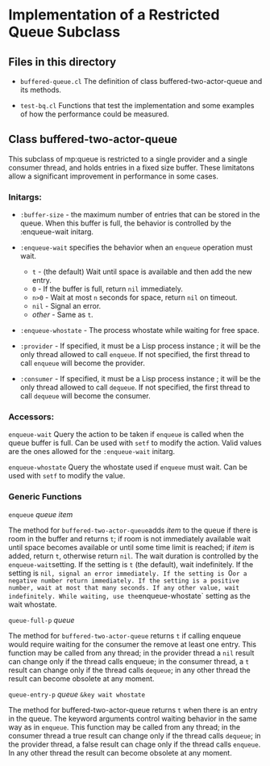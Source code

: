 # Implementation of a Restricted Queue Subclass
## Files in this directory

* `buffered-queue.cl` The definition of class buffered-two-actor-queue
   and its methods.

* `test-bq.cl` Functions that test the implementation and some
examples of how the performance could be measured.

## Class buffered-two-actor-queue         

This subclass of mp:queue is restricted to a single provider and a
single consumer thread, and holds entries in a fixed size buffer.
These limitatons allow a significant improvement in performance
in some cases.

### Initargs:

* `:buffer-size` - the maximum number of entries that can be stored in
the queue.  When this buffer is full, the behavior is controlled by
the :enqueue-wait initarg.

* `:enqueue-wait` specifies the behavior when an `enqueue` operation must wait.
  * `t`   - (the default) Wait until space is available and then add
the new entry.
  * `0`     - If the buffer is full, return `nil` immediately.
  * `n>0`   - Wait at most `n` seconds for space, return `nil` on timeout.
  * `nil`   - Signal an error.
  * *other* - Same as `t`.

* `:enqueue-whostate` - The process whostate while waiting for free
space.

* `:provider` - If specified, it must be a Lisp process instance ; it
will be the only thread allowed to call `enqueue`.  If not specified,
the first thread to call `enqueue` will become the provider.

* `:consumer` - If specified, it must be a Lisp process instance ; it
will be the only thread allowed to call `dequeue`.  If not specified,
the first thread to call `dequeue` will become the consumer.

### Accessors:

`enqueue-wait` Query the action to be taken if `enqueue` is called when the queue buffer is full.
Can be used with `setf` to modify the action.  Valid values are the ones allowed for the `:enqueue-wait`
initarg.

`enqueue-whostate` Query the whostate used if `enqueue` must wait.
Can be used with `setf` to modify the value.

### Generic Functions

`enqueue` *queue* *item*                

The method for `buffered-two-actor-queue`adds *item* to the queue if there
is room in the buffer and returns `t`; if room is not immediately available
wait until space becomes available or until some time limit is reached;
if *item* is added, return `t`, otherwise return `nil`.
The wait duration is controlled by the `enqueue-wait`setting.
If the setting is `t` (the default), wait indefinitely.
If the setting is `nil, signal an error immediately.
If the setting is `0` or a negative number return immediately.
If the setting is a positive number, wait at most that many seconds.
If any other value, wait indefinitely.
While waiting, use the `enqueue-whostate` setting as the wait whostate.


`queue-full-p` *queue*

The method for `buffered-two-actor-queue` returns `t` if calling enqueue
would require waiting for the consumer the remove at least one entry.
This function may be called from any thread; in the provider thread
a `nil` result can change only if the thread calls enqueue;
in the consumer thread, a `t` result can change only if the thread
calls `dequeue`; in any
other thread the result can become obsolete at any moment.

`queue-entry-p` *queue* `&key wait whostate`       

The method for buffered-two-actor-queue returns `t` when there is an
entry in the queue. The keyword arguments control waiting behavior
in the same way as in `enqueue`.
This function may be called from any thread; in the consumer thread
a true result can change only if the thread calls `dequeue`; in
the provider thread, a false result can chage only if the thread
calls `enqueue`.
In any other thread the result can become obsolete at any moment.


